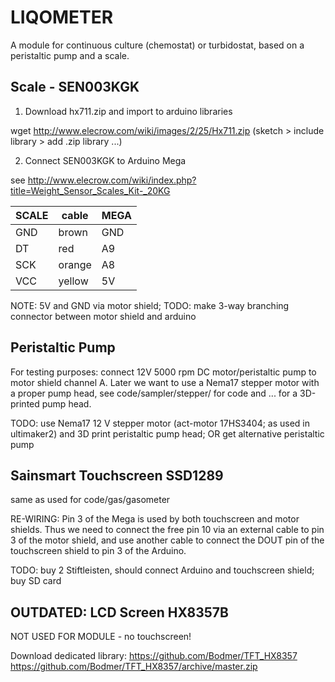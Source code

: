 # LIQOMETER

A module for continuous culture (chemostat) or turbidostat, based on
a peristaltic pump and a scale.


## Scale - SEN003KGK

1) Download hx711.zip and import to arduino libraries

wget http://www.elecrow.com/wiki/images/2/25/Hx711.zip
(sketch > include library > add .zip library ...)

2) Connect SEN003KGK to Arduino Mega

see http://www.elecrow.com/wiki/index.php?title=Weight_Sensor_Scales_Kit-_20KG

| SCALE | cable | MEGA |
|-------|-------|------|
| GND   | brown | GND  |
| DT    | red   | A9   |
| SCK   | orange| A8   |
| VCC   | yellow| 5V   | 

NOTE: 5V and GND via motor shield; TODO: make 3-way branching connector
between motor shield and arduino

## Peristaltic Pump

For testing purposes: connect 12V 5000 rpm DC motor/peristaltic pump to 
motor shield channel A. Later we want to use a Nema17 stepper motor with
a proper pump head, see code/sampler/stepper/ for code and ... for
a 3D-printed pump head.

TODO: use Nema17 12 V stepper motor (act-motor 17HS3404; as used
in ultimaker2) and 3D print peristaltic pump head; OR get alternative
peristaltic pump 

## Sainsmart Touchscreen SSD1289 

same as used for code/gas/gasometer

RE-WIRING:
Pin 3 of the Mega is used by both touchscreen and motor shields.
Thus we need to connect the free pin 10 via an external cable
to pin 3 of the motor shield, and use another cable to connect
the DOUT pin of the touchscreen shield to pin 3 of the Arduino.

TODO: buy 2 Stiftleisten, should connect Arduino and touchscreen
shield; buy SD card


## OUTDATED: LCD Screen HX8357B 

NOT USED FOR MODULE - no touchscreen!

Download dedicated library:
https://github.com/Bodmer/TFT_HX8357
https://github.com/Bodmer/TFT_HX8357/archive/master.zip

